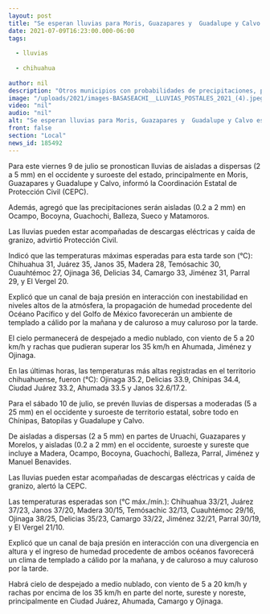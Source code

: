 ```yaml
---
layout: post
title: "Se esperan lluvias para Moris, Guazapares y  Guadalupe y Calvo este viernes 9."
date: 2021-07-09T16:23:00.000-06:00
tags:
  
  - lluvias
  
  - chihuahua
  
author: nil
description: "Otros municipios con probabilidades de precipitaciones, pero en menor intensidad son Ocampo, Bocoyna, Guachochi, Balleza, Sueco y Matamoros."
image: "/uploads/2021/images-BASASEACHI__LLUVIAS_POSTALES_2021_(4).jpeg"
video: "nil"
audio: "nil"
alt: "Se esperan lluvias para Moris, Guazapares y  Guadalupe y Calvo este viernes 9."
front: false
section: "Local"
news_id: 185492
---
```


Para este viernes 9 de julio se pronostican lluvias de aisladas a dispersas (2 a 5 mm) en el occidente y suroeste del estado, principalmente en Moris, Guazapares y Guadalupe y Calvo, informó la Coordinación Estatal de Protección Civil (CEPC).

Además, agregó que las precipitaciones serán aisladas (0.2 a 2 mm) en Ocampo, Bocoyna, Guachochi, Balleza, Sueco y Matamoros.

Las lluvias pueden estar acompañadas de descargas eléctricas y caída de granizo, advirtió Protección Civil.

Indicó que las temperaturas máximas esperadas para esta tarde son (°C): Chihuahua 31, Juárez 35, Janos 35, Madera 28, Temósachic 30, Cuauhtémoc 27, Ojinaga 36, Delicias 34, Camargo 33, Jiménez 31, Parral 29, y El Vergel 20.

Explicó que un canal de baja presión en interacción con inestabilidad en niveles altos de la atmósfera, la propagación de humedad procedente del Océano Pacífico y del Golfo de México favorecerán un ambiente de templado a cálido por la mañana y de caluroso a muy caluroso por la tarde.

El cielo permanecerá de despejado a medio nublado, con viento de 5 a 20 km/h y rachas que pudieran superar los 35 km/h en Ahumada, Jiménez y Ojinaga.

En las últimas horas, las temperaturas más altas registradas en el territorio chihuahuense, fueron (°C): Ojinaga 35.2, Delicias 33.9, Chínipas 34.4, Ciudad Juárez 33.2, Ahumada 33.5 y Janos 32.6/17.2.

Para el sábado 10 de julio, se prevén lluvias de dispersas a moderadas (5 a 25 mm) en el occidente y suroeste de territorio estatal, sobre todo en Chínipas, Batopilas y Guadalupe y Calvo.

De aisladas a dispersas (2 a 5 mm) en partes de Uruachi, Guazapares y Morelos, y aisladas (0.2 a 2 mm) en el occidente, suroeste y sureste que incluye a Madera, Ocampo, Bocoyna, Guachochi, Balleza, Parral, Jiménez y Manuel Benavides.

Las lluvias pueden estar acompañadas de descargas eléctricas y caída de granizo, alertó la CEPC.

Las temperaturas esperadas son (°C máx./mín.): Chihuahua 33/21, Juárez 37/23, Janos 37/20, Madera 30/15, Temósachic 32/13, Cuauhtémoc 29/16, Ojinaga 38/25, Delicias 35/23, Camargo 33/22, Jiménez 32/21, Parral 30/19, y El Vergel 21/10.

Explicó que un canal de baja presión en interacción con una divergencia en altura y el ingreso de humedad procedente de ambos océanos favorecerá un clima de templado a cálido por la mañana, y de caluroso a muy caluroso por la tarde.

Habrá cielo de despejado a medio nublado, con viento de 5 a 20 km/h y rachas por encima de los 35 km/h en parte del norte, sureste y noreste, principalmente en Ciudad Juárez, Ahumada, Camargo y Ojinaga.